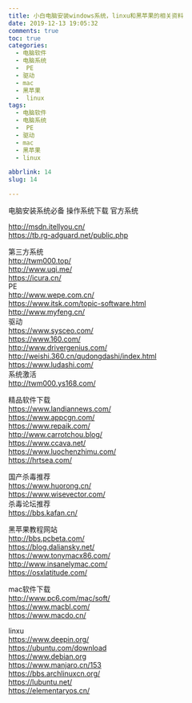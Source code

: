 ```yaml
---
title: 小白电脑安装windows系统，linxu和黑苹果的相关资料
date: 2019-12-13 19:05:32
comments: true
toc: true
categories:
  - 电脑软件
  - 电脑系统
  -  PE
  - 驱动
  - mac
  - 黑苹果
  -  linux
tags:
  - 电脑软件
  - 电脑系统
  -  PE
  - 驱动
  - mac
  - 黑苹果
  - linux

abbrlink: 14
slug: 14

---
```

电脑安装系统必备
操作系统下载
官方系统

<!-- more -->

http://msdn.itellyou.cn/  
https://tb.rg-adguard.net/public.php  

第三方系统  
http://twm000.top/  
http://www.uqi.me/  
https://icura.cn/  
PE  
http://www.wepe.com.cn/  
https://www.itsk.com/topic-software.html  
http://www.myfeng.cn/  
驱动  
https://www.sysceo.com/  
https://www.160.com/  
http://www.drivergenius.com/  
http://weishi.360.cn/qudongdashi/index.html  
https://www.ludashi.com/  
系统激活  
http://twm000.ys168.com/  

精品软件下载  
https://www.landiannews.com/  
https://www.appcgn.com/  
https://www.repaik.com/  
http://www.carrotchou.blog/  
https://www.ccava.net/  
https://www.luochenzhimu.com/  
https://hrtsea.com/

国产杀毒推荐  
https://www.huorong.cn/  
https://www.wisevector.com/  
杀毒论坛推荐  
https://bbs.kafan.cn/

黑苹果教程网站  
http://bbs.pcbeta.com/  
https://blog.daliansky.net/  
https://www.tonymacx86.com/  
http://www.insanelymac.com/  
https://osxlatitude.com/  

mac软件下载  
 http://www.pc6.com/mac/soft/    
 https://www.macbl.com/  
 https://www.macdo.cn/

linxu  
https://www.deepin.org/  
https://ubuntu.com/download  
https://www.debian.org  
https://www.manjaro.cn/153  
https://bbs.archlinuxcn.org/  
https://lubuntu.net/  
https://elementaryos.cn/  

